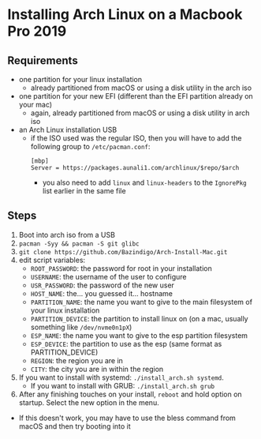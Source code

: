 # Installing Arch Linux on a Macbook Pro 2019
## Requirements
* one partition for your linux installation
  * already partitioned from macOS or using a disk utility in the arch iso
* one partition for your new EFI (different than the EFI partition already on your mac)
  * again, already partitioned from macOS or using a disk utility in arch iso
* an Arch Linux installation USB
  * if the ISO used was the regular ISO, then you will have to add the following group to `/etc/pacman.conf`:
    ```
    [mbp]
    Server = https://packages.aunali1.com/archlinux/$repo/$arch
    ```
    * you also need to add `linux` and `linux-headers` to the `IgnorePkg` list earlier in the same file

## Steps
1. Boot into arch iso from a USB
2. `pacman -Syy && pacman -S git glibc`
3. `git clone https://github.com/Bazindigo/Arch-Install-Mac.git`
4. edit script variables:
    * `ROOT_PASSWORD`: the password for root in your installation
    * `USERNAME`: the username of the user to configure
    * `USR_PASSWORD`: the password of the new user
    * `HOST_NAME`: the... you guessed it... hostname
    * `PARTITION_NAME`: the name you want to give to the main filesystem of your linux installation
    * `PARTITION_DEVICE`: the partition to install linux on (on a mac, usually something like `/dev/nvme0n1pX`)
    * `ESP_NAME`: the name you want to give to the esp partition filesystem
    * `ESP_DEVICE`: the partition to use as the esp (same format as PARTITION_DEVICE)
    * `REGION`: the region you are in
    * `CITY`: the city you are in within the region
5. If you want to install with systemd: `./install_arch.sh systemd`. 
    * If you want to install with GRUB: `./install_arch.sh grub`
6. After any finishing touches on your install, `reboot` and hold option on startup. Select the new option in the menu.
  * If this doesn't work, you may have to use the bless command from macOS and then try booting into it
